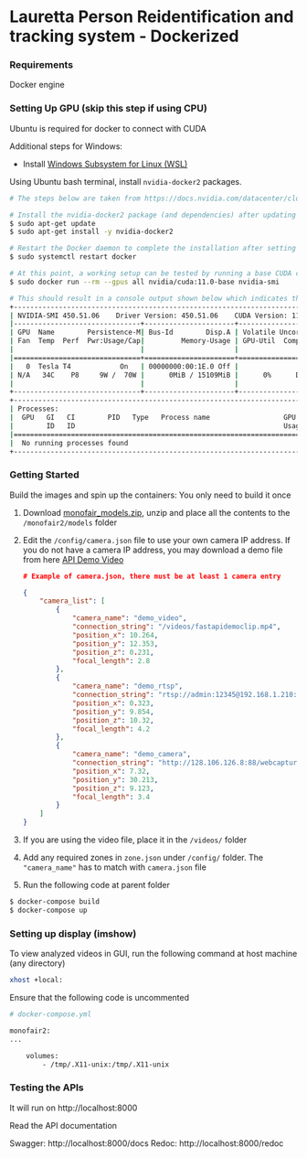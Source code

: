 # Lauretta Person Reidentification and tracking system - Dockerized


### Requirements

Docker engine

### Setting Up GPU (skip this step if using CPU)
Ubuntu is required for docker to connect with CUDA

Additional steps for Windows:
- Install [Windows Subsystem for Linux (WSL)](https://docs.microsoft.com/en-us/windows/wsl/install)

Using Ubuntu bash terminal, install `nvidia-docker2` packages. 
```sh
# The steps below are taken from https://docs.nvidia.com/datacenter/cloud-native/container-toolkit/install-guide.html

# Install the nvidia-docker2 package (and dependencies) after updating the package listing:
$ sudo apt-get update
$ sudo apt-get install -y nvidia-docker2

# Restart the Docker daemon to complete the installation after setting the default runtime:
$ sudo systemctl restart docker

# At this point, a working setup can be tested by running a base CUDA container:
$ sudo docker run --rm --gpus all nvidia/cuda:11.0-base nvidia-smi

# This should result in a console output shown below which indicates that GPU setup is completed:
+-----------------------------------------------------------------------------+
| NVIDIA-SMI 450.51.06    Driver Version: 450.51.06    CUDA Version: 11.0     |
|-------------------------------+----------------------+----------------------+
| GPU  Name        Persistence-M| Bus-Id        Disp.A | Volatile Uncorr. ECC |
| Fan  Temp  Perf  Pwr:Usage/Cap|         Memory-Usage | GPU-Util  Compute M. |
|                               |                      |               MIG M. |
|===============================+======================+======================|
|   0  Tesla T4            On   | 00000000:00:1E.0 Off |                    0 |
| N/A   34C    P8     9W /  70W |      0MiB / 15109MiB |      0%      Default |
|                               |                      |                  N/A |
+-------------------------------+----------------------+----------------------+
+-----------------------------------------------------------------------------+
| Processes:                                                                  |
|  GPU   GI   CI        PID   Type   Process name                  GPU Memory |
|        ID   ID                                                   Usage      |
|=============================================================================|
|  No running processes found                                                 |
+-----------------------------------------------------------------------------+
```

### Getting Started

Build the images and spin up the containers:
You only need to build it once

1. Download  [monofair_models.zip](https://drive.google.com/file/d/1HDb36ReZc2knfu2nENHp8Fc9Mcq8zuwy/view?usp=sharing), unzip and place all the contents to the `/monofair2/models` folder

2. Edit the `/config/camera.json` file to use your own camera IP address. If you do not have a camera IP address, you may download a demo file from here [API Demo Video](https://www.dropbox.com/s/0c4szm1q9x2a83m/fastapidemoclip.mp4?dl=0)
    ```json
    # Example of camera.json, there must be at least 1 camera entry

    {
        "camera_list": [
            {
                "camera_name": "demo_video",
                "connection_string": "/videos/fastapidemoclip.mp4",
                "position_x": 10.264,
                "position_y": 12.353,
                "position_z": 0.231,
                "focal_length": 2.8
            },
            {
                "camera_name": "demo_rtsp",
                "connection_string": "rtsp://admin:12345@192.168.1.210:554/Streaming/Channels/101",
                "position_x": 0.323,
                "position_y": 9.854,
                "position_z": 10.32,
                "focal_length": 4.2
            },
            {
                "camera_name": "demo_camera",
                "connection_string": "http://128.106.126.8:88/webcapture.jpg?command=snap&amp;channel=1?1646104969",
                "position_x": 7.32,
                "position_y": 30.213,
                "position_z": 9.123,
                "focal_length": 3.4
            }
        ]
    }
    ```
3. If you are using the video file, place it in the `/videos/` folder
4. Add any required zones in `zone.json` under `/config/` folder. The `"camera_name"` has to match with `camera.json` file
5. Run the following code at parent folder

```sh
$ docker-compose build
$ docker-compose up
```

### Setting up display (imshow)
To view analyzed videos in GUI, run the following command at host machine (any directory)
```sh
xhost +local:
```
Ensure that the following code is uncommented
```sh
# docker-compose.yml

monofair2:
...

    volumes:
        - /tmp/.X11-unix:/tmp/.X11-unix
```

### Testing the APIs

It will run on 
http://localhost:8000

Read the API documentation

Swagger: http://localhost:8000/docs
Redoc: http://localhost:8000/redoc


